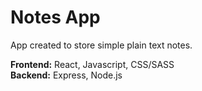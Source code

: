 # Notes App

App created to store simple plain text notes.

**Frontend:** React, Javascript, CSS/SASS \
**Backend:** Express, Node.js
